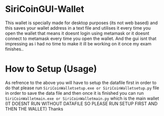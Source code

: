 # SiriCoinGUI-Wallet
This wallet is specially made for desktop purposes (its not web based) and this saves your wallet address in a text file and utilises it every time you open the wallet that means it doesnt login using metamask or it doesnt connect to metamask every time you open the wallet. And the gui isnt that impressing as i had no time to make it ill be working on it once my exam finishes..

# How to Setup (Usage)
As refrence to the above you will have to setup the datafile first in order to do that please run ``SiriCoinWalletsetup.exe or SiriCoinWalletsetup.py`` file in order to save the data file and then once it is finished you can run ``SiriCoinWalletmain.exe or SiriCoinWalletmain.py`` which is the main wallet (IT DOESNT RUN WITHOUT DATAFILE SO PLEASE RUN SETUP FIRST AND THEN THE WALLET) Thanks

